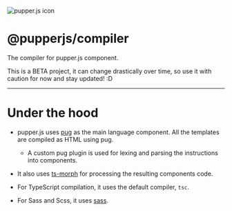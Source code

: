 ![pupper.js icon](https://i.imgur.com/dAuCn4B.png "pupper.js icon")
# @pupperjs/compiler
The compiler for pupper.js component.

This is a BETA project, it can change drastically over time, so use it with caution for now and stay updated! :D

---

# Under the hood
- pupper.js uses [pug](https://github.com/pugjs/pug) as the main language component.
  All the templates are compiled as HTML using pug.
    
  -  A custom pug plugin is used for lexing and parsing the instructions into components.

- It also uses [ts-morph](https://github.com/dsherret/ts-morph) for processing the resulting components code.

- For TypeScript compilation, it uses the default compiler, `tsc`.

- For Sass and Scss, it uses [sass](https://github.com/sass/sass).